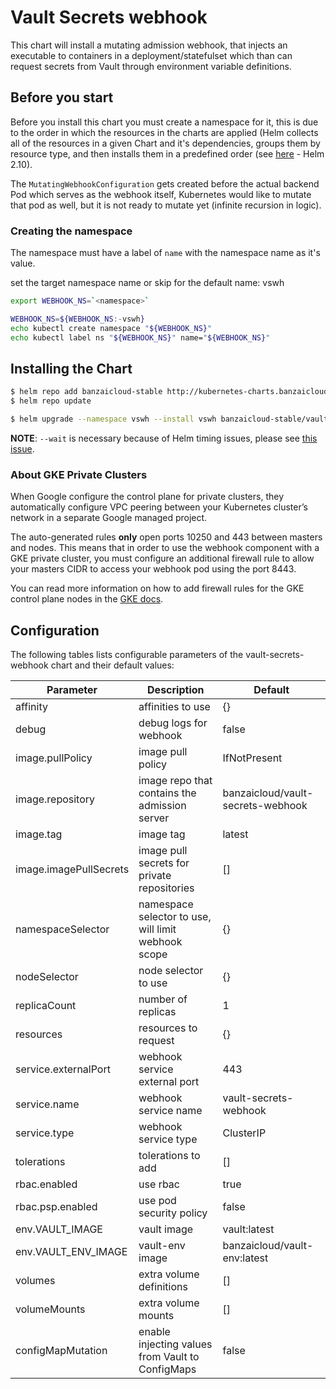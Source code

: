 # Vault Secrets webhook

This chart will install a mutating admission webhook, that injects an executable to containers in a deployment/statefulset which than can request secrets from Vault through environment variable definitions.

## Before you start

Before you install this chart you must create a namespace for it, this is due to the order in which the resources in the charts are applied (Helm collects all of the resources in a given Chart and it's dependencies, groups them by resource type, and then installs them in a predefined order (see [here](https://github.com/helm/helm/blob/release-2.10/pkg/tiller/kind_sorter.go#L29) - Helm 2.10).

The `MutatingWebhookConfiguration` gets created before the actual backend Pod which serves as the webhook itself, Kubernetes would like to mutate that pod as well, but it is not ready to mutate yet (infinite recursion in logic).

### Creating the namespace

The namespace must have a label of `name` with the namespace name as it's value.

set the target namespace name or skip for the default name: vswh

```bash
export WEBHOOK_NS=`<namespace>`
```

```bash
WEBHOOK_NS=${WEBHOOK_NS:-vswh}
echo kubectl create namespace "${WEBHOOK_NS}"
echo kubectl label ns "${WEBHOOK_NS}" name="${WEBHOOK_NS}"
```

## Installing the Chart

```bash
$ helm repo add banzaicloud-stable http://kubernetes-charts.banzaicloud.com/branch/master
$ helm repo update
```

```bash
$ helm upgrade --namespace vswh --install vswh banzaicloud-stable/vault-secrets-webhook --wait
```

**NOTE**: `--wait` is necessary because of Helm timing issues, please see [this issue](https://github.com/banzaicloud/banzai-charts/issues/888).

### About GKE Private Clusters
When Google configure the control plane for private clusters, they automatically configure VPC peering between your Kubernetes cluster’s network in a separate Google managed project.

The auto-generated rules **only** open ports 10250 and 443 between masters and nodes. This means that in order to use the webhook component with a GKE private cluster, you must configure an additional firewall rule to allow your masters CIDR to access your webhook pod using the port 8443.

You can read more information on how to add firewall rules for the GKE control plane nodes in the [GKE docs](https://cloud.google.com/kubernetes-engine/docs/how-to/private-clusters#add_firewall_rules).
## Configuration

The following tables lists configurable parameters of the vault-secrets-webhook chart and their default values:

| Parameter              | Description                                         | Default                           |
| ---------------------- | --------------------------------------------------- | --------------------------------- |
| affinity               | affinities to use                                   | {}                                |
| debug                  | debug logs for webhook                              | false                             |
| image.pullPolicy       | image pull policy                                   | IfNotPresent                      |
| image.repository       | image repo that contains the admission server       | banzaicloud/vault-secrets-webhook |
| image.tag              | image tag                                           | latest                            |
| image.imagePullSecrets | image pull secrets for private repositories         | []                                |
| namespaceSelector      | namespace selector to use, will limit webhook scope | {}                                |
| nodeSelector           | node selector to use                                | {}                                |
| replicaCount           | number of replicas                                  | 1                                 |
| resources              | resources to request                                | {}                                |
| service.externalPort   | webhook service external port                       | 443                               |
| service.name           | webhook service name                                | vault-secrets-webhook             |
| service.type           | webhook service type                                | ClusterIP                         |
| tolerations            | tolerations to add                                  | []                                |
| rbac.enabled           | use rbac                                            | true                              |
| rbac.psp.enabled       | use pod security policy                             | false                             |
| env.VAULT_IMAGE        | vault image                                         | vault:latest                      |
| env.VAULT_ENV_IMAGE    | vault-env image                                     | banzaicloud/vault-env:latest      |
| volumes                | extra volume definitions                            | []                                |
| volumeMounts           | extra volume mounts                                 | []                                |
| configMapMutation      | enable injecting values from Vault to ConfigMaps    | false                             |
